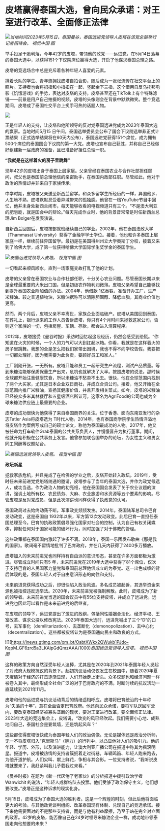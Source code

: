 # 皮塔赢得泰国大选，曾向民众承诺：对王室进行改革、全面修正法律

![](https://inews.gtimg.com/om_bt/OJHeNUFOFA65UCQ0MzCbxv9QPMRvCN1_Op-9aHIyldwygAA/1000)_当地时间2023年5月15日，泰国曼谷，泰国远进党领导人皮塔在该党总部举行记者招待会。
视觉中国 图_

举手投足干脆利落，今年42岁的皮塔，带领他的政党——远进党，在5月14日落幕的泰国大选中，以获得151个下议院席位赢得大选，开启了他谋求泰国总理之路。

皮塔的竞选场合中总是充斥着各种年轻人喜爱的元素。

排着长队的学生、青年蜂拥找皮塔自拍合影，随后成为一张张流传在社交平台上的照片。支持者也会将拇指和小指扣在一起，竖起余下三指，这个借用自反乌托邦电影《饥饿游戏》的手势，表达对皮塔的支持。皮塔甚至还在TikTolk上有个特殊滤镜——前景是用户自己拍摄的视频，皮塔的头像则会在背景中默默微笑。整个竞选期间，皮塔成了泰国社交平台上炙手可热的话题人物。

![](https://inews.gtimg.com/om_bt/OdB4KZUCrI-N1iePXIo-r4rQuMiUgv3vVzMAUZtBNzcXcAA/1000)

正是年轻人的支持，让皮塔和他所领导的反对党泰国远进党成为2023年泰国大选的赢家。当地时间5月15
日午间，泰国选举委员会公布了国会下议院选举非正式计票结果（正式选举结果将在60天内公布），泰国远进党获得151个席位，成为拥有500个席位的泰国国会下议院的第一大党。皮塔也宣布自己获胜，并称自己已经做好组建新一届政府的准备，且已准备好担任总理一职。

**“我就是在这样着火的房子里跳舞”**

现年42岁的皮塔出身于泰国上层家庭。父亲曾经在泰国农业与合作社部担任顾问，叔父也是泰国前总理他信的亲密助手，在泰国内政部任职。尽管如此，他对于政治的热情却并非来自于家族传承。

中学时期，皮塔被父亲送至新西兰留学。和众多留学生所经历的一样，异国他乡、人生地不熟，皮塔默默忍受着异域带来的孤独感。他曾在一档YouTube节目中回忆，他并未身处新西兰闹市，每天能够收看的电视频道只有三个。“不是澳大利亚的肥皂剧，就是国会中的辩论。”每天完成作业时，他的背景音常常是时任新西兰总理Jim
Bolger在发表演说。

自新西兰回国后，皮塔按部就班继续自己的学业。2002年，他在泰国法政大学（Thammasat
University）获得了金融学学士学位。接着，他也和许多泰国上层家庭一样，继续前往异国留学。最初是在美国得州州立大学奥斯丁分校，接着又来到了哈佛大学，成了第一位获得哈佛大学国际学生奖学金的泰国学生。

![](https://inews.gtimg.com/om_bt/OWvc9dmAbNcl1_P6tRYF79eIrLRyyCZhenXUWYK9Lho64AA/1000)_泰国远进党领导人皮塔。
视觉中国 图_

一切看起来顺风顺水，直到一场家庭变故打乱了他的计划。

皮塔的父亲曾在泰国农业与合作社部任职，十分关心农业问题。尽管泰国长期以来是全球最重要的大米出口国，但是初级农作物利润微薄。皮塔父亲希望自己能够找到提升泰国农业附加值的办法。2004年，他借款
1亿泰铢，准备开办工厂，生产米糠油。较之普通植物油，米糠油据称可以清除胆固醇、降低血脂，其商业价值也更高。

然而，两个月后，皮塔父亲不幸离世，家族企业面临破产。皮塔从美国回到泰国。在葬礼上，银行派来的工作人员告诉皮塔，你只有4个月时间来拯救这家公司，否则这个家族的一切，包括房屋、车辆、存款，都会进入清算程序。

2012年，皮塔接受《曼谷时报》采访时回忆起这段经历，仍然会感受到恐慌。“你知道在火灾的时候，一个人的力气可以大到扛起冰箱。你看，我就是在这样着火的房子里跳舞。我想的全是怎么把我们家带出困境，我也不得不向学校告假。我要把一切都处理好，因为我需要为此负责，要顾好员工和家人。”

工厂刚刚开张，一无所有。皮塔只能和员工一起研究生产流程，测试产品质量。等到米糠油能够保质保量生产出来，危机也就解决了大半。按照皮塔的说法，那时候全球都开始注重健康饮食，所以米糠油不愁卖不出去。很快，他在全球范围内找到了两个大买家，尤其是日本企业双日商社，并成立合资公司。接着，他又开始在全球范围内推广米糠油，宣扬其健康价值，并且开发相关菜式。如今，皮塔的米糠油已经被众多米其林餐厅和五星级酒店所认可。这家名为AgriFood的公司也成为全球米糠油供应链上最重要的企业。

皮塔的成功很快为他获得了来自泰国商界的关注。位于香港、面向东南亚发行的杂志Tatler Asia将皮塔选为
T时代人物。2014年，也有泰国商学院学生热情洋溢地将皮塔作为案例写成自己的硕士论文，称他为泰国最成功的人物。2017年，他又被任命为打车软件Grab泰国的公共关系负责人，并慢慢晋升为执行董事。期间，他就开始积极在公共事务上发言。他曾参加联合国举办的论坛，为女性主义和男女同工同酬等议题站台。

![](https://inews.gtimg.com/om_bt/OrhWiEvt92zreaofj6nKWzvcJNPdaQ8PdFikPmhuMnwO4AA/1000)_泰国远进党领导人皮塔。
视觉中国 图_

**政坛新星**

拯救家族危机，并且完成了在哈佛的学业之后，皮塔开始转入政坛。2019年，受时任未来前进党党魁塔纳通的邀请，皮塔参与了当年的泰国大选，并作为政党候选人，成功当选。作为政治人物的初亮相，他在泰国国会发表了关于农业议题的演讲，强调土地所有权、农民债务、大麻、农业旅游和水资源等五个要素的影响。尽管皮塔是反对党成员，但是此次演讲也同样获得了执政党的认可。

泰国政局过去始终动荡不断，军事政变频频发生。2014年，泰国陆军总司令巴育发动政变，这是泰国自
1932年以来，军方第12次发动政变。此后巴育一直担任泰国总理至今。巴育的执政政策倡导强化国家对社会的控制，认为自己有权关闭媒体，抑制任何对于国家可能的破坏行为，同时加强了对于佛教的管理。

这些政策都在泰国国内激起了许多不满。2018年，泰国一乐团发布歌曲《那是我的国家》。歌词毫不留情地批判了巴育政府，并在几天内获得了2400多万播放。

皮塔加入的未来前进党也同样持有自由派的意识形态，甚至在许多方面都极为激进。尽管成立时间只有5
年，未来前进党在2019年大选中获得了81个席位，仅次于支持巴育的人民国家力量党和泰国前总理他信成立的为泰党。这一出色成绩的背后体现的是，泰国年轻人对于自由意识形态的向往和支持。

未来前进党获得成功之后，却很快陷入政治风波。多名成员被起诉，其选举资金来源也被指控违反选举法。2020年，未来前进党被强制解散。此时，皮塔成为了新的领导者。未来前进党当选的国会议员中有55位支持皮塔，并成立了远进党。远进党也因此可以看作是未来前进党的后继者。

在皮塔的领导下，远进党提出了激进的政纲，包括同性婚姻合法化、经济平权、王室改革、谋求公投以修改宪法。2023年泰国大选时，远进党喊出了三个“D”的口号，去军事化（demilitarization）、去垄断化（demonopolization）、去中心化（decentralization）。这些都被皮塔认为是泰国通向民主和改良的方式。

![](https://inews.gtimg.com/om_bt/OabtXWkx2QWukb1PJdo-
KqpM_GF6zrd5a3LKAipGdQmzAAA/1000)_泰国远进党领导人皮塔。 视觉中国 图_

这样的政策方向自然深受年轻人追捧，尤其是在2020年到2021年泰国年轻人发起了对政府大规模抗议的背景下。起初抗议活动仅仅发生在校园中，随着2020年夏天疫情对于经济的打击逐渐显现，人们开始走上街头。众多议题也和经济问题一样被卷入其中，最终形成全社会广泛的对于巴育政府的不满。时断时续的抗议活动一直延续到2021年11月。

皮塔和他的远进党与抗议活动背后的情绪遥相呼应。皮塔将巴育统治的十年称为“失落的十年”，意在全面否定巴育政府。他还向民众承诺，要将军队送回军营内，要改变泰国经济被寡头垄断的现状，要对王室进行改革，要全面修正法律。2023年大选的竞选集会上，皮塔说，“改变的风已经吹起。我们需要小心地、成熟地问自己，泰国社会是要筑墙，还是筑起风车？”

这些都使得皮塔很快成为泰国年轻人们的政治偶像。无论是媒体还是政治分析师，无一不将皮塔归入“克里斯马”（魅力）的行列中，以凸显他对人们的吸引力。他的年轻、学历、外形，以及演讲能力，让澳大利亚广播公司在报道中称其为摇滚明星。报道中，皮塔被热情的支持者簇拥着走过街巷，车辆鸣笛、年轻人跑来跑去，为他开道护航。人们尖叫、献上鲜花，争相与其合影。一位支持者说，“我听说皮塔就要来了，我赶紧叫我儿子载我过来看。”

《曼谷时报》在题为《新一代厌倦了老家伙》的分析报道中援引政治学者 Wanwichit
的说法，“年轻人成群结队去投票。他们受够了政治保守主义，他们想要改变。”皮塔正是这种诉求的现实化身。

5月15日，皮塔成为了泰国大选的胜利者。这是一个辉煌的时刻，但此后他将面临更大的考验。与其他政党谈判组阁、改革泰国现有体制、兑现自己的竞选承诺。接下来他需要面对的不是那些支持者，而是与他有利益摩擦，乃至于站在完全对立面的政客。42岁的皮塔，能否像自己在24岁时领导米糠油企业一样，成功地带领泰国走向他想要的未来？

